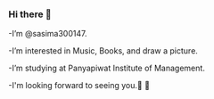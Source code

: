 ### Hi there 👋

 -I’m @sasima300147.
 
 -I’m interested in Music, Books, and draw a picture.
 
 -I’m studying at Panyapiwat Institute of Management.
 
 -I'm looking forward to seeing you.💞️ 👋
 
<!--
**sasima300147/sasima300147** is a ✨ _special_ ✨ repository because its `README.md` (this file) appears on your GitHub profile.

Here are some ideas to get you started:

- 🔭 I’m currently working on ...
- 🌱 I’m currently learning ...
- 👯 I’m looking to collaborate on ...
- 🤔 I’m looking for help with ...
- 💬 Ask me about ...
- 📫 How to reach me: ...
- 😄 Pronouns: ...
- ⚡ Fun fact: ...
-->
